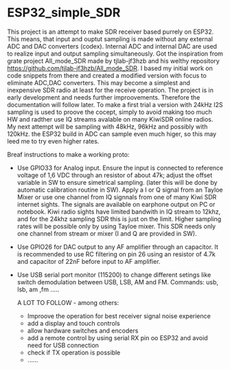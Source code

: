 # ESP32_simple_SDR
This project is an attempt to make SDR receiver based purrely on ESP32. This means, that input and ouptut sampling is made without any external ADC and DAC converters (codex).
Internal ADC and internal DAC are used to realize input and output sampling simultaneously. Got the inspiration from grate project All_mode_SDR made by tjlab-jf3hzb and his welthy repository https://github.com/tjlab-jf3hzb/All_mode_SDR. I based my initial work on code snippets from there and created a modified version with focus to eliminate ADC,DAC converters.
This may become a simplest and inexpensive SDR radio at least for the receive operation.
The project is in early development and needs further improovements. Therefore the documentation will follow later.
To make a first trial a version with 24kHz I2S sampling is used to proove the cocept, simply to avoid making too much HW and radther use IQ streams avalable on many KiwiSDR online radios.
My next attempt will be sampling with 48kHz, 96kHz and possibly with 120kHz. the ESP32 build in ADC can sample even much higer, so this may leed me to try even higher rates.

Breaf instructions to make a working proto:
- Use GPIO33 for Analog input. Ensure the input is connected to reference voltage of 1,6 VDC through an resistor of about 47k; adjust the offset variable in SW to ensure simetrical sampling.
  (later this will be done by automatic calibration routine in SW).
  Apply a I or Q signal from an Tayloe Mixer or use one channel from IQ signnals from one of many Kiwi SDR internet sights. The signals are available on earphone output on PC or notebook.
  Kiwi radio sights have limited bandwith in IQ stream to 12khz, and for the 24khz sampling SDR this is just on the limit. Higher sampling rates will be possible only by using 
  Tayloe mixer. This SDR needs only one channel from stream or mixer (I and Q are provided in SW).
   
- Use GPIO26 for DAC output to any AF amplifier through an capacitor. It is recommended to use RC filtering on pin 26 using an resistor of 4.7k and capacitor of 22nF before input to AF amplifier.
- Use USB serial port monitor (115200) to change different setings like switch demodulation between USB, LSB, AM and FM. Commands: usb, lsb, am ,fm  .....

  A LOT TO FOLLOW - among others:
  - Improove the operation for best receiver signal noise experience
  - add a display and touch controls
  - allow hardware switches and encoders
  - add a remote control by using serial RX pin oo ESP32 and avoid need for USB connection
  - check if TX operation is possible
  - ...... 
 
